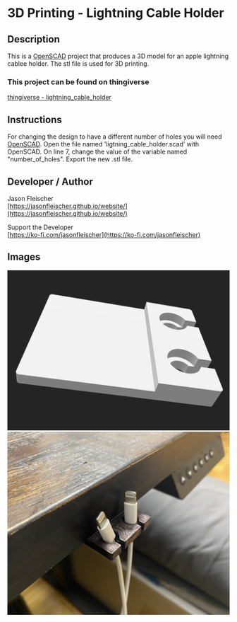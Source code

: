 # 3D Printing - Lightning Cable Holder

## Description
This is a [OpenSCAD](https://openscad.org/) project that produces a 3D model for an apple lightning cablee holder. The stl file is used for 3D printing.

### This project can be found on thingiverse
[thingiverse - lightning_cable_holder](https://www.thingiverse.com/thing:6297035)

## Instructions
For changing the design to have a different number of holes you will need [OpenSCAD](https://openscad.org/). Open the file named 'ligtning_cable_holder.scad' with OpenSCAD. On line 7, change the value of the variable named "number_of_holes". Export the new .stl file.

## Developer / Author
Jason Fleischer    
[https://jasonfleischer.github.io/website/](https://jasonfleischer.github.io/website/)  

Support the Developer  
[https://ko-fi.com/jasonfleischer](https://ko-fi.com/jasonfleischer)

## Images
![Screenshot](./images/2-holes.png "Sreenshot")
![Screenshot2](./images/3d-print-install.jpeg "Sreenshot2")
